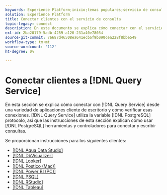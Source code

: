 ```yaml
---
keywords: Experience Platform;inicio;temas populares;servicio de consulta;servicio de consulta;conexión;servicio de consulta;estudio de datos acuáticos;estudio de datos Aqua;buscador;buscador;postico;postico;Power BI;power bi;psql;estudio;PSQL;RStudio;Tableau;tableau;
solution: Experience Platform
title: Conectar clientes con el servicio de consulta
topic-legacy: connect
description: En este documento se explica cómo conectar con el servicio de consulta desde diversas aplicaciones cliente de escritorio y cómo verificar esas conexiones.
exl-id: 2ba20179-5adb-4259-a120-231a40e78054
source-git-commit: 76687d46508ea641ecb6f9b090cea228f8bbe549
workflow-type: tm+mt
source-wordcount: '112'
ht-degree: 0%

---
```


# Conectar clientes a [!DNL Query Service]

En esta sección se explica cómo conectar con [!DNL Query Service] desde una variedad de aplicaciones cliente de escritorio y cómo verificar esas conexiones. [!DNL Query Service] utiliza la variable [!DNL PostgreSQL] protocolo, así que las instrucciones de esta sección explican cómo usar [!DNL PostgreSQL] herramientas y controladores para conectar y escribir consultas.

Se proporcionan instrucciones para los siguientes clientes:

- [[!DNL Aqua Data Studio]](./aqua-data-studio.md)
- [[!DNL DbVisualizer]](./dbvisulaizer.md)
- [[!DNL Looker]](./looker.md)
- [[!DNL Postico (Mac)]](./postico.md)
- [[!DNL Power BI (PC)]](./power-bi.md)
- [[!DNL PSQL]](./psql.md)
- [[!DNL RStudio]](./rstudio.md)
- [[!DNL Tableau]](./tableau.md)
